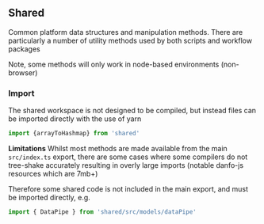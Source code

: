 ## Shared

Common platform data structures and manipulation methods. 
There are particularly a number of utility methods used by both scripts and workflow packages

Note, some methods will only work in node-based environments (non-browser)

### Import
The shared workspace is not designed to be compiled, but instead files can be imported directly
with the use of yarn 

```ts
import {arrayToHashmap} from 'shared'
```

**Limitations**
Whilst most methods are made available from the main `src/index.ts` export, there are some cases where some compilers do not tree-shake accurately resulting in overly large imports (notable danfo-js resources which are 7mb+)

Therefore some shared code is not included in the main export, and must be imported directly, e.g.
```ts
import { DataPipe } from 'shared/src/models/dataPipe'
```